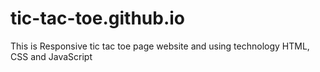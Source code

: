 # tic-tac-toe.github.io
This is Responsive tic tac toe page website and using technology HTML, CSS and JavaScript
